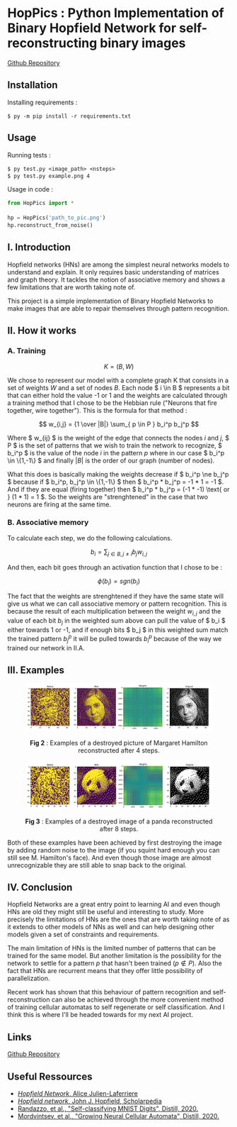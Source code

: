 # HopPics : Python Implementation of Binary Hopfield Network for self-reconstructing binary images

[Github Repository](https://github.com/lenoctambule/HopPics)

## Installation

Installing requirements :
```console
$ py -m pip install -r requirements.txt
```
## Usage

Running tests :
```console
$ py test.py <image_path> <nsteps>
$ py test.py example.png 4
```

Usage in code :
```py
from HopPics import *

hp = HopPics('path_to_pic.png')
hp.reconstruct_from_noise()
```

## I. Introduction

Hopfield networks (HNs) are among the simplest neural networks models to understand and explain. It only requires basic understanding of matrices and graph theory. It tackles the notion of associative memory and shows a few limitations that are worth taking note of.

This project is a simple implementation of Binary Hopfield Networks to make images that are able to repair themselves through pattern recognition.

## II. How it works

### A. Training

$$ K = (B,W) $$

We chose to represent our model with a complete graph K that consists in a set of weights $W$ and a set of nodes $B$. Each node $ i \in B $ represents a bit that can either hold the value -1 or 1 and the weights are calculated through a training method that I chose to be the Hebbian rule ("Neurons that fire together, wire together"). This is the formula for that method :

$$ w_{i,j} = {1 \over |B|} \sum_{ p \in P } b_i^p b_j^p $$

Where $ w_{ij} $ is the weight of the edge that connects the nodes $i$ and $j$, $ P $ is the set of patterns that we wish to train the network to recognize, $ b_i^p $ is the value of the node $i$ in the pattern $p$ where in our case $ b_i^p \in \\\{1,-1\\\} $ and finally $|B|$ is the order of our graph (number of nodes).

What this does is basically making the weights decrease if $ b_i^p \ne b_j^p $ because if $ b_i^p, b_j^p \in \\\{1,-1\\\} $ then $ b_i^p * b_j^p = -1 * 1 = -1 $. And if they are equal (firing together) then $ b_i^p * b_j^p = (-1 * -1) \text{ or } (1 * 1) = 1 $. So the weights are "strenghtened" in the case that two neurons are firing at the same time.

### B. Associative memory

To calculate each step, we do the following calculations.

$$ b_i = \sum_{j \in B, j \ne i} b_j w_{i,j} $$

And then, each bit goes through an activation function that I chose to be :

$$ \phi(b_i) = sgn(b_i) $$

The fact that the weights are strenghtened if they have the same state will give us what we can call associative memory or pattern recognition. This is because the result of each multiplication between the weight $w_{i,j}$ and the value of each bit $b_j$ in the weighted sum above can pull the value of $ b_i $ either towards 1 or -1, and if enough bits  $ b_j $ in this weighted sum match the trained pattern $b_j^p$ it will be pulled towards $b_i^p$ because of the way we trained our network in II.A.

## III. Examples

<figure>
<p align=center>
<img src=./figures/margaret_hamilton.png>
<figcaption><p align=center><b>Fig 2</b> : Examples of a destroyed picture of Margaret Hamilton reconstructed after 4 steps. </p></figcaption>
</p>
</figure>

<figure>
<p align=center>
<img src=./figures/panda.png>
<figcaption><p align=center><b>Fig 3</b> : Examples of a destroyed image of a panda reconstructed after 8 steps. </p></figcaption>
</p>
</figure>

Both of these examples have been achieved by first destroying the image by adding random noise to the image (if you squint hard enough you can still see M. Hamilton's face). And even though those image are almost unrecognizable they are still able to snap back to the original.

## IV. Conclusion

Hopfield Networks are a great entry point to learning AI and even though HNs are old they might still be useful and interesting to study. More precisely the limitations of HNs are the ones that are worth taking note of as it extends to other models of NNs as well and can help designing other models given a set of constraints and requirements.

The main limitation of HNs is the limited number of patterns that can be trained for the same model. But another limitation is the possibility for the network to settle for a pattern $p$ that hasn't been trained ($p \notin P$). Also the fact that HNs are recurrent means that they offer little possibility of parallelization.

Recent work has shown that this behaviour of pattern recognition and self-reconstruction can also be achieved through the more convenient method of training cellular automatas to self regenerate or self classification. And I think this is where I'll be headed towards for my next AI project.

## Links

[Github Repository](https://github.com/lenoctambule/HopPics)

## Useful Ressources

- [*Hopfield Network*, Alice Julien-Laferriere](http://perso.ens-lyon.fr/eric.thierry/Graphes2010/alice-julien-laferriere.pdf)
- [*Hopfield network*, John J. Hopfield, Scholarpedia](http://www.scholarpedia.org/article/Hopfield_network)
- [Randazzo, et al., "Self-classifying MNIST Digits", Distill, 2020.](https://distill.pub/2020/selforg/mnist/)
- [Mordvintsev, et al., "Growing Neural Cellular Automata", Distill, 2020.](https://distill.pub/2020/growing-ca/)
